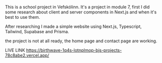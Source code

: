 This is a school project in Vefskólinn.
It's a project in module 7, first I did some research about 
client and server components in Next.js and when it's best to use them.

After researching I made a simple website using Next.js, Typescript, Tailwind, Supabase and Prisma.

the project is not at all ready, the home page and contact page are working.

LIVE LINK https://birthwave-1q4s-lotnplmop-bjs-projects-78c8abe2.vercel.app/
